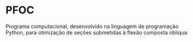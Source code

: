 # PFOC
Programa computacional, desenvolvido na linguagem de programação Python, para otimização de seções submetidas à flexão composta oblíqua
